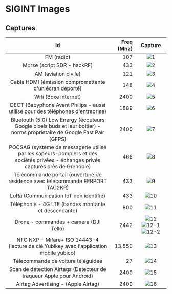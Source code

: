 # SIGINT Images

## Captures

| Id | Freq (Mhz) | Capture |
|:----:|----: |:---------:|
|FM (radio)| 107 | ![1](./1-107Mhz.png)|
|Morse (script SDR - hackRF)| 433 | ![2](./2-433Mhz.png)|
|AM (aviation civile)| 121 | ![3](./3-121Mhz.png)|
|Cable HDMI (émission compromettante d'un écran déporté)| 148 | ![4](./4-148Mhz.png)|
|Wifi (Boxe internet)| 2400 | ![5](./5-2400Mhz.png)|
|DECT (Babyphone Avent Philips - aussi utilisé pour des téléphones d'entreprise)| 1889 | ![6](./6-1889Mhz.png)|
|Bluetouth (5.0) Low Energy (écouteurs Google pixels buds et leur boitier) - norms proprietaire de Google Fast Pair (GFPS)| 2400 | ![7](./7-2400Mhz.png)|
|POCSAG (système de messagerie utilisé par les sapeurs-pompiers et des sociétés privées - échanges privés capturés près de Grenoble)| 466 | ![8](./8-466Mhz.png)|
|Télécommande portail (ouverture de résidence avec télécommande FERPORT TAC2KR)| 433 | ![9](./9-433Mhz.png)|
|LoRa (Communication IoT non identifié)| 433 | ![10](./10-433Mhz.png) |
|Téléphonie - 4G LTE (bandes montante et descendante)| 800 | ![11](./11-800Mhz.png) |
|Drone - commandes + camera (DJI Tello)| 2442 | ![12](./12-2442Mhz.png) ![12-1](./12-Drone-DJI-Tello-Camera-telemetrie-cmd.png) ![12-2](./12-Drone-DJI-Tello-Perte-de-signal-et-arret.png) |
|NFC NXP - Mifare+ ISO 14443-4 (lecture de clé Yubikey avec l'application mobile yubico)| 13.550 | ![13](./13-13Mhz.png) |
|Télécommande de voiture téléguidée| 27 | ![14](./14-27Mhz.png) |
| Scan de détection Airtags (Detecteur de traqueur Apple pour Android) | 2400 | ![15](./15-2400Mhz-Scan-Airtags-Apple-detector-Android.png) |
| Airtag Advertising - (Apple Airtag) | 2400 | ![16](./16-2400MHz-Airtag-Advertising.png) |


